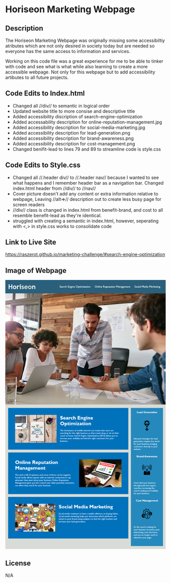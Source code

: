 # Horiseon Marketing Webpage

## Description

The Horiseon Marketing Webpage was originally missing some accessibiltiy atributes which are not only desired in society today but are needed so everyone has the same access to information and services.

Working on this code file was a great experience for me to be able to tinker with code and see what is what while also learning to create a more accessible webpage. Not only for this webpage but to add accessibility artibutes to all future projects.

## Code Edits to Index.html

<ul>
<li> Changed all //div// to semantic in logical order </li>
<li> Updated website title to more consise and descriptive title </li>
<li> Added accessibility discription of search-engine-optimization </li>
<li> Added accessability description for online-reputation-management.jpg </li>
<li> Added accessibility description for social-media-marketing.jpg </li>
<li> Added accessibility description for lead-generation.png </li>
<li> Added accessibility description for brand-awareness.png </li>
<li> Added accessibility description for cost-management.png </li>
<li> Changed benifit-lead to lines 79 and 89 to streamline code is style.css </li>
</ul>

## Code Edits to Style.css

<ul>
<li> Changed all //.header div// to //.header nav// because I wanted to see what happens and I remember header bar as a navigation bar. Changed index.html header from //div// to //nav// </li>
<li> Cover picture doesn't add any content or extra information relative to webpage, Leaving //alt=>// description out to create less busy page for screen readers </li>
<li> //div// class is changed in index.html from benefit-brand, and cost to all resemble benefit-lead as they're identical. </li>
<li> struggled with creating a semantic in index.html, however, seperating with <,> in style.css works to consolidate code </li>
</ul>


## Link to Live Site

https://raszerot.github.io/marketing-challenge/#search-engine-optimization

## Image of Webpage

<img src="assets/images/html-raszeroT-marketing-challenge.png">

## License 

N/A


